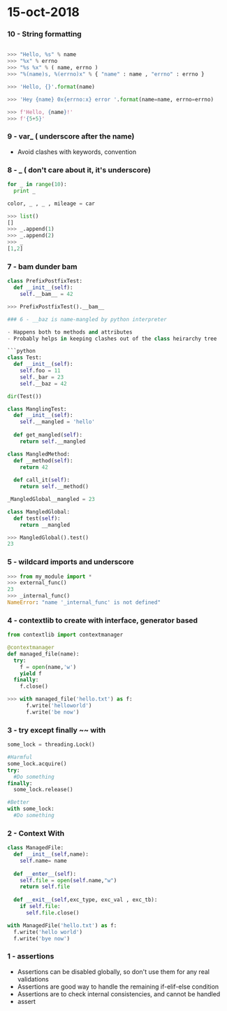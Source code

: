 # 15-oct-2018

### 10 - String formatting

```python

>>> "Hello, %s" % name
>>> "%x" % errno
>>> "%s %x" % ( name, errno )
>>> "%(name)s, %(errno)x" % { "name" : name , "errno" : errno }

>>> 'Hello, {}'.format(name)

>>> 'Hey {name} 0x{errno:x} error '.format(name=name, errno=errno)

>>> f'Hello, {name}!'
>>> f'{5+5}'
```

### 9 - var_ ( underscore after the name)

- Avoid clashes with keywords, convention

### 8 - _ ( don't care about it, it's underscore)

```python
for _ in range(10):
  print _
```

```python
color, _ , _ , mileage = car
```

```python
>>> list()
[]
>>> _.append(1)
>>> _.append(2)
>>> _
[1,2]
```


### 7 - __bam__ dunder bam

```python
class PrefixPostfixTest:
  def __init__(self):
    self.__bam__ = 42

>>> PrefixPostfixTest().__bam__

### 6 - __baz is name-mangled by python interpreter

- Happens both to methods and attributes
- Probably helps in keeping clashes out of the class heirarchy tree

```python
class Test:
  def __init__(self):
    self.foo = 11
    self._bar = 23
    self.__baz = 42

dir(Test())
```

```python
class ManglingTest:
  def __init__(self):
    self.__mangled = 'hello'
    
  def get_mangled(self):
    return self.__mangled
```

```python
class MangledMethod:
  def __method(self):
    return 42
    
  def call_it(self):
    return self.__method()
```

```python
_MangledGlobal__mangled = 23

class MangledGlobal:
  def test(self):
    return __mangled

>>> MangledGlobal().test()
23
```


### 5 - wildcard imports and underscore

```python
>>> from my_module import *
>>> external_func()
23
>>> _internal_func()
NameError: "name '_internal_func' is not defined"
```

### 4 - contextlib to create with interface, generator based

```python
from contextlib import contextmanager

@contextmanager
def managed_file(name):
  try:
    f = open(name,'w')
    yield f
  finally:
    f.close()

>>> with managed_file('hello.txt') as f:
      f.write('helloworld')
      f.write('be now')
```


### 3 - try except finally ~~ with

```python
some_lock = threading.Lock()

#Harmful
some_lock.acquire()
try:
  #Do something
finally:
  some_lock.release()

#Better
with some_lock:
  #Do something
```

### 2 - Context With

```python
class ManagedFile:
  def __init__(self,name):
    self.name= name
  
  def __enter__(self):
    self.file = open(self.name,"w")
    return self.file
    
  def __exit__(self,exc_type, exc_val , exc_tb):
    if self.file:
      self.file.close()

with ManagedFile('hello.txt') as f:
  f.write('hello world')
  f.write('bye now')
```


### 1 - assertions

- Assertions can be disabled globally, so don't use them for any real validations
- Assertions are good way to handle the remaining if-elif-else condition
- Assertions are to check internal consistencies, and cannot be handled
- assert <assert condition>
